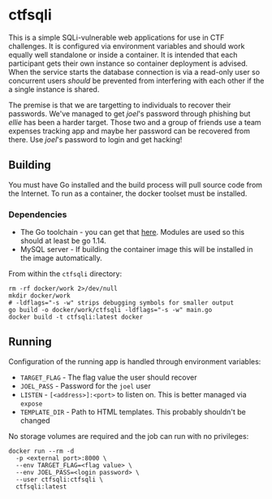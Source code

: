 # ctfsqli

This is a simple SQLi-vulnerable web applications for use in CTF challenges. It is configured via environment variables and should work equally well standalone or inside a container. It is intended that each participant gets their own instance so container deployment is advised. When the service starts the database connection is via a read-only user so concurrent users _should_ be prevented from interfering with each other if the a single instance is shared.

The premise is that we are targetting to individuals to recover their passwords. We've managed to get _joel_'s password through phishing but _ellie_ has been a harder target. Those two and a group of friends use a team expenses tracking app and maybe her password can be recovered from there. Use _joel_'s password to login and get hacking!

## Building

You must have Go installed and the build process will pull source code from the Internet. To run as a container, the docker toolset must be installed.

### Dependencies

- The Go toolchain - you can get that [here](https://golang.org/dl/). Modules are used so this should at least be go 1.14.
- MySQL server - If building the container image this will be installed in the image automatically.

From within the `ctfsqli` directory:

```
rm -rf docker/work 2>/dev/null
mkdir docker/work
# -ldflags="-s -w" strips debugging symbols for smaller output
go build -o docker/work/ctfsqli -ldflags="-s -w" main.go
docker build -t ctfsqli:latest docker
```

## Running

Configuration of the running app is handled through environment variables:

- `TARGET_FLAG` - The flag value the user should recover
- `JOEL_PASS` - Password for the `joel` user
- `LISTEN` - `[<address>]:<port>` to listen on. This is better managed via `expose`
- `TEMPLATE_DIR` - Path to HTML templates. This probably shouldn't be changed

No storage volumes are required and the job can run with no privileges:

```
docker run --rm -d
  -p <external port>:8000 \
  --env TARGET_FLAG=<flag value> \
  --env JOEL_PASS=<login password> \
  --user ctfsqli:ctfsqli \
  ctfsqli:latest
```